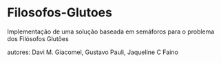 # Filosofos-Glutoes
Implementação de uma solução baseada em semáforos para o problema dos Filósofos Glutões

autores: Davi M. Giacomel, Gustavo Pauli, Jaqueline C Faino
